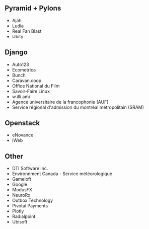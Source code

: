 ## Pyramid + Pylons

* Ajah
* Ludia
* Real Fan Blast
* Ubity

## Django

* Auto123
* Ecometrica
* Bunch
* Caravan.coop
* Office National du Film
* Savoir-Faire Linux
* w.illi.am/
* Agence universitaire de la francophonie (AUF)
* Service régional d'admission du montréal métropolitain (SRAM)

## Openstack

* eNovance
* iWeb

## Other

* DTI Software inc.
* Environnment Canada - Service météorologique
* Gameloft
* Google
* ModusFX
* NeuroRx
* Outbox Technology
* Pivotal Payments
* Plotly
* Radialpoint
* Ubisoft
